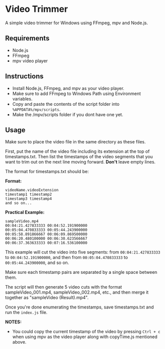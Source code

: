 # Video Trimmer

A simple video trimmer for Windows using FFmpeg, mpv and Node.js.

## Requirements

- Node.js
- FFmpeg
- mpv video player

## Instructions

- Install Node.js, FFmpeg, and mpv as your video player.
- Make sure to add FFmpeg to Windows Path using Environment variables.
- Copy and paste the contents of the script folder into `%APPDATA%/mpv/scripts`.
- Make the /mpv/scripts folder if you dont have one yet.

## Usage

Make sure to place the video file in the same directory as these files.

First, put the name of the video file including its extension at the top of timestamps.txt. Then list the timestamps of the video segments that you want to trim out on the next line moving forward. **Don't** leave empty lines.

The format for timestamps.txt should be:

**Format:**

```
videoName.videoExtension
timestamp1 timestamp2
timestamp3 timestamp4
and so on...
```

**Practical Example:**

```
sampleVideo.mp4
00:04:21.427833333 00:04:52.191900000
00:05:04.470833333 00:05:44.243900000
00:05:58.891866667 00:06:09.869500000
00:06:20.480100000 00:06:30.623566667
00:06:37.363633333 00:07:16.536100000
```

This example will cut the video into five segments:
from `00:04:21.427833333` to `00:04:52.191900000`, and then
from `00:05:04.470833333` to `00:05:44.243900000`, and so on.

Make sure each timestamp pairs are separated by a single space between them.

The script will then generate 5 video cuts with the format sampleVideo_001.mp4, sampleVideo_002.mp4, etc., and then merge it together as "sampleVideo (Result).mp4".

Once you're done enumerating the timestamps, save timestamps.txt and run the `index.js` file.

**NOTES:**

- You could copy the current timestamp of the video by pressing `Ctrl + c` when using mpv as the video player along with copyTime.js mentioned above.

